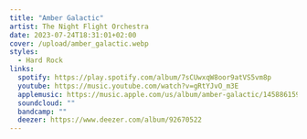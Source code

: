 ```yaml
---
title: "Amber Galactic"
artist: The Night Flight Orchestra
date: 2023-07-24T18:31:01+02:00
cover: /upload/amber_galactic.webp
styles:
  - Hard Rock
links:
  spotify: https://play.spotify.com/album/7sCUwxqW8oor9atVS5vm8p
  youtube: https://music.youtube.com/watch?v=gRtYJvO_m3E
  applemusic: https://music.apple.com/us/album/amber-galactic/1458861595?uo=4
  soundcloud: ""
  bandcamp: ""
  deezer: https://www.deezer.com/album/92670522
---
```


